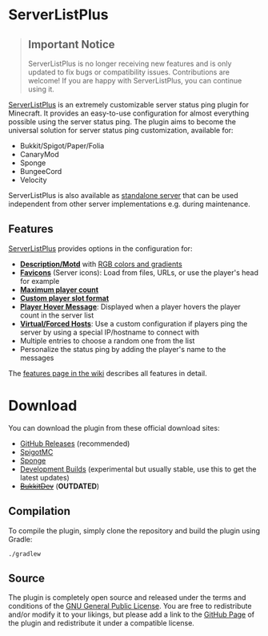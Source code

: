# ServerListPlus

> ## Important Notice
> ServerListPlus is no longer receiving new features and is only updated to fix bugs or compatibility issues.
> Contributions are welcome! If you are happy with ServerListPlus, you can continue using it.

[ServerListPlus](http://git.io/slp) is an extremely customizable server status ping plugin for Minecraft. It provides an easy-to-use configuration for almost everything possible using the server status ping. The plugin aims to become the universal solution for server status ping customization, available for:
- Bukkit/Spigot/Paper/Folia
- CanaryMod
- Sponge
- BungeeCord
- Velocity

ServerListPlus is also available as [standalone server](https://www.spigotmc.org/resources/serverlistplusserver.20301/) that can be used independent from other server implementations e.g. during maintenance.

## Features
[ServerListPlus](https://git.io/slp) provides options in the configuration for:

- [**Description/Motd**](https://github.com/Minecrell/ServerListPlus/wiki/Status-Configuration#descriptions) with [RGB colors and gradients](https://github.com/Minecrell/ServerListPlus/wiki/Status-Configuration#rgb-colors)
- [**Favicons**](https://github.com/Minecrell/ServerListPlus/wiki/Favicons) (Server icons): Load from files, URLs, or use the player's head for example
- [**Maximum player count**](https://github.com/Minecrell/ServerListPlus/wiki/Status-Configuration#player-count)
- [**Custom player slot format**](https://github.com/Minecrell/ServerListPlus/wiki/Player-Slots)
- [**Player Hover Message**](https://github.com/Minecrell/ServerListPlus/wiki/Status-Configuration#player-hover-messages): Displayed when a player hovers the player count in the server list
- [**Virtual/Forced Hosts**](https://github.com/Minecrell/ServerListPlus/wiki/Virtual-Hosts): Use a custom configuration if players ping the server by using a special IP/hostname to connect with
- Multiple entries to choose a random one from the list
- Personalize the status ping by adding the player's name to the messages

The [features page in the wiki](https://github.com/Minecrell/ServerListPlus/wiki/Features) describes all features in detail.

# Download
You can download the plugin from these official download sites:
- [GitHub Releases](http://git.io/slp-releases) (recommended)
- [SpigotMC](http://www.spigotmc.org/resources/serverlistplus.241/)
- [Sponge](https://ore.spongepowered.org/Minecrell/ServerListPlus)
- [Development Builds](https://ci.codemc.org/job/Minecrell/job/ServerListPlus/) (experimental but usually stable, use this to get the latest updates)
- ~~[BukkitDev](http://dev.bukkit.org/bukkit-plugins/serverlistplus/)~~ (**OUTDATED**)

## Compilation
To compile the plugin, simply clone the repository and build the plugin using Gradle:
```
./gradlew
```

## Source
The plugin is completely open source and released under the terms and conditions of the [GNU General Public License](http://www.gnu.org/licenses/gpl-3.0). You are free to redistribute and/or modify it to your likings, but please add a link to the [GitHub Page](http://git.io/slp) of the plugin and redistribute it under a compatible license.
